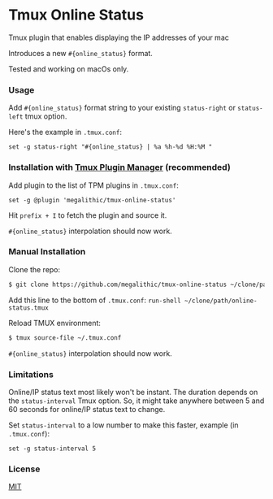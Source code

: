 # Tmux Online Status

Tmux plugin that enables displaying the IP addresses of your mac

Introduces a new `#{online_status}` format.

Tested and working on macOs only.

### Usage

Add `#{online_status}` format string to your existing `status-right` or `status-left` tmux
option.

Here's the example in `.tmux.conf`:

```tmux
set -g status-right "#{online_status} | %a %h-%d %H:%M "
```

### Installation with [Tmux Plugin Manager](https://github.com/tmux-plugins/tpm) (recommended)

Add plugin to the list of TPM plugins in `.tmux.conf`:

```tmux
set -g @plugin 'megalithic/tmux-online-status'
```

Hit `prefix + I` to fetch the plugin and source it.

`#{online_status}` interpolation should now work.

### Manual Installation

Clone the repo:

```sh
$ git clone https://github.com/megalithic/tmux-online-status ~/clone/path`
```

Add this line to the bottom of `.tmux.conf`:
`run-shell ~/clone/path/online-status.tmux`

Reload TMUX environment:

```sh
$ tmux source-file ~/.tmux.conf
```

`#{online_status}` interpolation should now work.

### Limitations

Online/IP status text most likely won't be instant. The duration depends on the
`status-interval` Tmux option. So, it might take anywhere between 5 and 60
seconds for online/IP status text to change.

Set `status-interval` to a low number to make this faster, example (in `.tmux.conf`):

```tmux
set -g status-interval 5
```

### License

[MIT](LICENSE.md)
